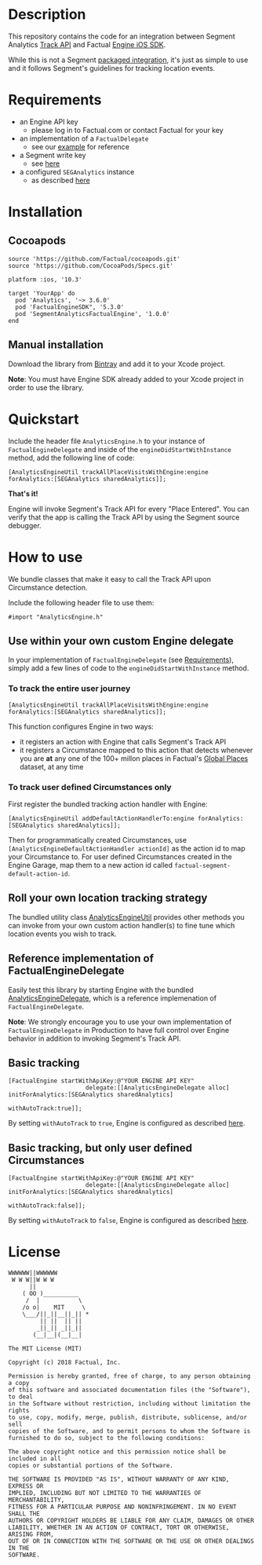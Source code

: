 # Description

This repository contains the code for an integration between Segment Analytics [Track API](https://segment.com/docs/sources/mobile/ios/#track)
and Factual [Engine iOS SDK](http://developer.factual.com/engine/ios).

While this is not a Segment [packaged integration](https://segment.com/docs/guides/partners/packaged-integration.md), it's just as simple to use
and it follows Segment's guidelines for tracking location events. 

# Requirements

* an Engine API key
  * please log in to Factual.com or contact Factual for your key
* an implementation of a `FactualDelegate`
  * see our [example](http://developer.factual.com/engine/ios/#implementation) for reference
* a Segment write key
  * see [here](https://segment.com/docs/guides/setup/how-do-i-find-my-write-key/)
* a configured `SEGAnalytics` instance
  * as described [here](https://segment.com/docs/sources/mobile/ios/#install-the-sdk)

# Installation

## Cocoapods

```
source 'https://github.com/Factual/cocoapods.git'
source 'https://github.com/CocoaPods/Specs.git'

platform :ios, '10.3'

target 'YourApp' do
  pod 'Analytics', '~> 3.6.0'
  pod 'FactualEngineSDK", '5.3.0'
  pod 'SegmentAnalyticsFactualEngine', '1.0.0'
end
```

## Manual installation

Download the library from [Bintray](https://factual.bintray.com/files) and add it to your Xcode project.

**Note**: You must have Engine SDK already added to your Xcode project in order to use the library.

# Quickstart

Include the header file `AnalyticsEngine.h` to your instance of `FactualEngineDelegate` and inside of the `engineDidStartWithInstance` method, add the following line of code:

```
[AnalyticsEngineUtil trackAllPlaceVisitsWithEngine:engine forAnalytics:[SEGAnalytics sharedAnalytics]];
```

**That's it!**

Engine will invoke Segment's Track API for every "Place Entered". You can verify that the app is calling the Track API by using the Segment source debugger.

# How to use

We bundle classes that make it easy to call the Track API upon Circumstance detection.

Include the following header file to use them:

```
#import "AnalyticsEngine.h"
```

## Use within your own custom Engine delegate

In your implementation of `FactualEngineDelegate` (see [Requirements](#requirements)), simply add a few lines of code to the `engineDidStartWithInstance` method.

### To track the entire user journey

```
[AnalyticsEngineUtil trackAllPlaceVisitsWithEngine:engine forAnalytics:[SEGAnalytics sharedAnalytics]];
```

This function configures Engine in two ways:

* it registers an action with Engine that calls Segment's Track API
* it registers a Circumstance mapped to this action that detects whenever you are **at** any one
  of the 100+ millon places in Factual's [Global Places](http://www.factual.com/products/global) dataset, at any time


### To track user defined Circumstances only

First register the bundled tracking action handler with Engine:

```
[AnalyticsEngineUtil addDefaultActionHandlerTo:engine forAnalytics:[SEGAnalytics sharedAnalytics]];
```

Then for programmatically created Circumstances, use `[AnalyticsEngineDefaultActionHandler actionId]` as the action id to map your Circumstance to. For
user defined Circumstances created in the Engine Garage, map them to a new action id called `factual-segment-default-action-id`.

## Roll your own location tracking strategy

The bundled utility class [AnalyticsEngineUtil](https://github.com/Factual/segment-analytics-factual-engine-ios/blob/master/library/SegmentAnalyticsFactualEngine/AnalyticsEngine.h)
provides other methods  you can invoke from your own custom action handler(s) to fine tune which location events you wish to track.

## Reference implementation of FactualEngineDelegate

Easily test this library by starting Engine with the bundled [AnalyticsEngineDelegate](https://github.com/Factual/segment-analytics-factual-engine-ios/blob/master/library/SegmentAnalyticsFactualEngine/AnalyticsEngineDelegate.m),
which is a reference implemenation of `FactualEngineDelegate`.

**Note**: We strongly encourage you to use your own implementation of `FactualEngineDelegate` in Production to have full control over Engine behavior in addition to invoking Segment's Track API.

## Basic tracking

```
[FactualEngine startWithApiKey:@"YOUR ENGINE API KEY"
                      delegate:[[AnalyticsEngineDelegate alloc] initForAnalytics:[SEGAnalytics sharedAnalytics]
                                                                   withAutoTrack:true]];
```

By setting `withAutoTrack` to `true`, Engine is configured as described [here](#to-track-the-entire-user-journey).

## Basic tracking, but only user defined Circumstances

```
[FactualEngine startWithApiKey:@"YOUR ENGINE API KEY"
                      delegate:[[AnalyticsEngineDelegate alloc] initForAnalytics:[SEGAnalytics sharedAnalytics]
                                                                   withAutoTrack:false]];
```

By setting `withAutoTrack` to `false`, Engine is configured as described [here](#to-track-user-defined-circumstances-only).

# License

```
WWWWWW||WWWWWW
 W W W||W W W
      ||
    ( OO )__________
     /  |           \
    /o o|    MIT     \
    \___/||_||__||_|| *
         || ||  || ||
        _||_|| _||_||
       (__|__|(__|__|

The MIT License (MIT)

Copyright (c) 2018 Factual, Inc.

Permission is hereby granted, free of charge, to any person obtaining a copy
of this software and associated documentation files (the "Software"), to deal
in the Software without restriction, including without limitation the rights
to use, copy, modify, merge, publish, distribute, sublicense, and/or sell
copies of the Software, and to permit persons to whom the Software is
furnished to do so, subject to the following conditions:

The above copyright notice and this permission notice shall be included in all
copies or substantial portions of the Software.

THE SOFTWARE IS PROVIDED "AS IS", WITHOUT WARRANTY OF ANY KIND, EXPRESS OR
IMPLIED, INCLUDING BUT NOT LIMITED TO THE WARRANTIES OF MERCHANTABILITY,
FITNESS FOR A PARTICULAR PURPOSE AND NONINFRINGEMENT. IN NO EVENT SHALL THE
AUTHORS OR COPYRIGHT HOLDERS BE LIABLE FOR ANY CLAIM, DAMAGES OR OTHER
LIABILITY, WHETHER IN AN ACTION OF CONTRACT, TORT OR OTHERWISE, ARISING FROM,
OUT OF OR IN CONNECTION WITH THE SOFTWARE OR THE USE OR OTHER DEALINGS IN THE
SOFTWARE.
```
